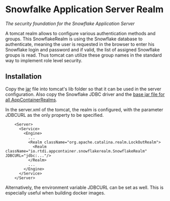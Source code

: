 # Snowfalke Application Server Realm
_The security foundation for the Snowflake Application Server_

A tomcat realm allows to configure various authentication methods and groups. 
This SnowflakeRealm is using the Snowflake database to authenticate, meaning the user is requested in the browser to enter his Snowflake login and password
and if valid, the list of assigned Snowflake groups is read. Thus tomcat can utilize these group names in the standard way to implement role level
security.

## Installation

Copy the [jar](https://github.com/rtdi/SnowflakeRealm/releases) file into tomcat's lib folder so that it can be used in the server configuration.
Also copy the Snowflake JDBC driver and the [base jar file for all AppContainerRealms](https://github.com/rtdi/AppContainerRealm/releases).

In the server.xml of the tomcat, the realm is configured, with the parameter JDBCURL as the only property to be specified.

		<Server>
		  <Service>
		    <Engine>
		      ...
		      <Realm className="org.apache.catalina.realm.LockOutRealm">
		        <Realm className="io.rtdi.appcontainer.snowflakerealm.SnowflakeRealm" JDBCURL="jdbc:..."/>
		      </Realm>
		      ...
		    </Engine>
		  </Service>
		</Server>

Alternatively, the environment variable JDBCURL can be set as well. This is especially useful when building docker images. 